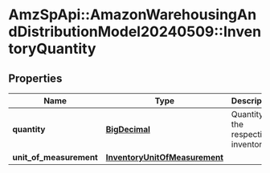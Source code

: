 # AmzSpApi::AmazonWarehousingAndDistributionModel20240509::InventoryQuantity

## Properties
Name | Type | Description | Notes
------------ | ------------- | ------------- | -------------
**quantity** | [**BigDecimal**](BigDecimal.md) | Quantity of the respective inventory. | 
**unit_of_measurement** | [**InventoryUnitOfMeasurement**](InventoryUnitOfMeasurement.md) |  | 

